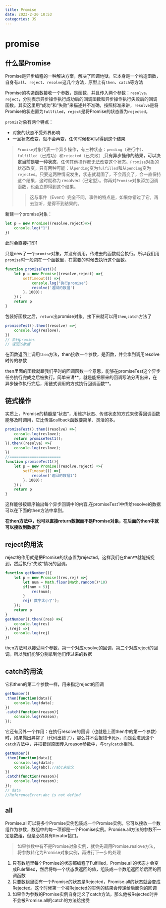```yaml
---
title: Promise
date: 2023-2-20 10:53
categories: JS
---
```


# promise

##  什么是Promise

Promise是异步编程的一种解决方案，解决了回调地狱。它本身是一个构造函数，自身有`all`、`reject`、`resolve`这几个方法，原型上有`then`、`catch`等方法

Promise的构造函数接收一个参数，是函数，并且传入两个参数：`resolve`，`reject`，分别表示异步操作执行成功后的回调函数和异步操作执行失败后的回调函数。其实这里用“成功”和“失败”来描述并不准确，按照标准来讲，`resolve`是将Promise的状态置为`fullfiled`，`reject`是将Promise的状态置为`rejected`。

`promis`对象有两个特点：

- 对象的状态不受外界影响
- 一旦状态改变，就不会再变，任何时候都可以得到这个结果

> `Promise`对象代表一个异步操作，有三种状态：`pending`（进行中）、`fulfilled`（已成功）和`rejected`（已失败）,**只有异步操作的结果，可以决定当前是哪一种状态**，任何其他操作都无法改变这个状态。`Promise`对象的状态改变，只有两种可能：从`pending`变为`fulfilled`和从`pending`变为`rejected`。只要这两种情况发生，状态就凝固了，不会再变了，会一直保持这个结果，这时就称为 resolved（已定型）。你再对`Promise`对象添加回调函数，也会立即得到这个结果。
>
> > 这与事件（Event）完全不同，事件的特点是，如果你错过了它，再去监听，是得不到结果的。

新建一个promise对象：

```js
let p = new Promise((resolve,reject)=>{
    console.log("1")
})
```

此时会直接打印1

只是new了一个`promise`对象，并没有调用，传进去的函数就会执行。所以我们用`promise`时一般包在一个函数里，在需要的时候去执行这个函数。

```js
function promiseTest(){
    let p = new Promise((resolve,reject) =>{
		setTimeout(() =>{
            console.log("执行promise")
            resolve('返回的数据')
        }，1000)；
    })；
    return p
}
```

包装好函数之后，`return`出promise对象，接下来就可以用`then`,`catch`方法了

```js
promiseTest().then((resolve) =>{
    console.log(reslove);
})
// 执行promies
// 返回的数据
```

在函数返回上调用`then`方法，then接收一个参数，是函数，并会拿到调用resolve时传的参数

then里面的函数就跟我们平时的回调函数一个意思，能够在promiseTest这个异步任务执行完成之后被执行。简单来讲**，就是能把原来的回调写法分离出来，在异步操作执行完后，用链式调用的方式执行回调函数**。

## 链式操作

实质上，Promise的精髓是“状态”，用维护状态、传递状态的方式来使得回调函数能够及时调用，它比传递callback函数要简单、灵活的多。

```javascript
promiseTest().then((resolve) =>{
    console.log(reslove);
    return promiseTest1();
}).then((resolve) =>{
    console.log(reslove);
})
//=======================
function promiseTest1(){
    let p = new Promise((resolve,reject) =>{
		setTimeout(() =>{
            resolve('返回的数据1')
        }，1000)；
    })；
    return p
}
```

这样能够按顺序输出每个异步回调中的内容,在promiseTest1中传给resolve的数据可以在下面的then方法中拿到。

**在then方法中，也可以直接return数据而不是Promise对象，在后面的then中就可以接收到数据了**

## reject的用法

reject的作用就是把Promise的状态置为rejected，这样我们在then中就能捕捉到，然后执行“失败”情况的回调。

```js
function getNumber(){
    let p = new Promise((res,rej) =>{
        let num = Math.floor(Math.random()*10)
        if(num > 5){
            res(num);
        }
        rej('数字太小了');
    });
    return p
}
getNumber().then((res) =>{
    console.log(res)
},(rej) =>{
    console.log(rej)
})
```

then方法可以接受两个参数，第一个对应resolve的回调，第二个对应reject的回调。所以我们能够分别拿到他们传过来的数据

## catch的用法

它和then的第二个参数一样，用来指定reject的回调

```js
getNumber()
.then(function(data){
    console.log(data);
})
.catch(function(reason){
    console.log(reason);
});
```

它还有另外一个作用：在执行resolve的回调（也就是上面then中的第一个参数）时，如果抛出异常了（代码出错了），那么并不会报错卡死js，而是会进到这个`catch`方法中，并把错误原因传入reason参数中，与`try`/`catch`相同。

```js
getNumber()
.then(function(data){
    console.log(data);
    console.log(abc);//abc未定义
})
.catch(function(reason){
    console.log(reason);
});
// data
//ReferenceError:abc is not defind
```

## all

Promise.all可以将多个Promise实例包装成一个Promise实例。它可以接收一个数组作为参数，数组中的每一项都是一个Promise实例。Promise.all方法的参数不一定是数组，但是必须具有Iterator接口。

> 如果参数中有不是Promise对象实例，就会先调用Promise.reslove方法，将参数转化为Promise对象实例，再进行下一步的处理

1. 只有数组里每个Promise的状态都编程了Fulfilled，Promise.all的状态才会变成Fulefilled，然后将每一个状态发返回的值，组装成一个数组返回给后面的回调函数
2. 只要数组里面有一个Promise的状态是Rejected，Promise.all的状态就会变成Rejected。这个时候第一个被Rejected的实例的结果会传递给后面你的回调
3. 如果作为参数的Promise实例自身定义了catch方法，那么他被Rejected时并不会被Promise.all的catch的方法给接受

